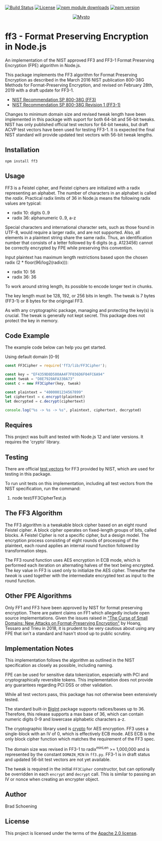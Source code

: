 [![Build Status](https://github.com/mysto/node-fpe/actions/workflows/build.yml/badge.svg)](https://github.com/mysto/node-fpe/actions)
[![License](https://img.shields.io/badge/License-Apache%202.0-blue.svg)](https://opensource.org/licenses/Apache-2.0)
[![npm module downloads](https://badgen.net/npm/dt/ff3)](https://www.npmjs.org/package/ff3)
[![npm version](https://badge.fury.io/js/ff3.svg)](https://badge.fury.io/js/ff3)

<p align="center">
  <a href="https://privacylogistics.com/">
    <img
      alt="Mysto"
      src="https://privacylogistics.com/Mysto-logo.jpg"
    />
  </a>
</p>

# ff3 - Format Preserving Encryption in Node.js

An implementation of the NIST approved FF3 and FF3-1 Format Preserving Encryption (FPE) algorithm in Node.js.

This package implements the FF3 algorithm for Format Preserving Encryption as described in the March 2016 NIST publication 800-38G Methods for Format-Preserving Encryption, and revised on February 28th, 2019 with a draft update for FF3-1.
* [NIST Recommendation SP 800-38G (FF3)](http://nvlpubs.nist.gov/nistpubs/SpecialPublications/NIST.SP.800-38G.pdf)
* [NIST Recommendation SP 800-38G Revision 1 (FF3-1)](https://nvlpubs.nist.gov/nistpubs/SpecialPublications/NIST.SP.800-38Gr1-draft.pdf)

Changes to minimum domain size and revised tweak length have been implemented in this package with
suport for both 64-bit and 56-bit tweaks. NIST has only published official test vectors for 64-bit tweaks,
but draft ACVP test vectors have been used for testing FF3-1. It is expected the final
NIST standard will provide updated test vectors with 56-bit tweak lengths.

## Installation

`npm install ff3`

## Usage

FF3 is a Feistel cipher, and Feistel ciphers are initialized with a radix representing an alphabet. The number of 
characters in an alphabet is called the _radix_.
Practical radix limits of 36 in Node.js means the following radix values are typical:
* radix 10: digits 0..9
* radix 36: alphanumeric 0..9, a-z

Special characters and international character sets, such as those found in UTF-8, would require a larger radix, and are not supported. 
Also, all elements in a plaintext string share the same radix. Thus, an identification number that consists of a letter followed 
by 6 digits (e.g. A123456) cannot be correctly encrypted by FPE while preserving this convention.

Input plaintext has maximum length restrictions based upon the chosen radix (2 * floor(96/log2(radix))):
* radix 10: 56
* radix 36: 36

To work around string length, its possible to encode longer text in chunks.

The key length must be 128, 192, or 256 bits in length. The tweak is 7 bytes (FF3-1) or 8 bytes for the origingal FF3.

As with any cryptographic package, managing and protecting the key(s) is crucial. The tweak is generally not kept secret.
This package does not protect the key in memory.

## Code Example

The example code below can help you get started.

Using default domain [0-9]

```js
const FF3Cipher = require('ff3/lib/FF3Cipher');

const key = "EF4359D8D580AA4F7F036D6F04FC6A94"
const tweak = "D8E7920AFA330A73"
const c = new FF3Cipher(key, tweak)

const plaintext = "4000001234567899"
let ciphertext = c.encrypt(plaintext)
let decrypted = c.decrypt(ciphertext)

console.log("%s -> %s -> %s", plaintext, ciphertext, decrypted)

```
## Requires

This project was built and tested with Node.js 12 and later versions.  It requires the 'crypto' library.

## Testing

There are official [test vectors](https://csrc.nist.gov/csrc/media/projects/cryptographic-standards-and-guidelines/documents/examples/ff3samples.pdf) for FF3 provided by NIST, which are used for testing in this package.

To run unit tests on this implementation, including all test vectors from the NIST specification, run the command:

  1. node test/FF3CipherTest.js

## The FF3 Algorithm

The FF3 algorithm is a tweakable block cipher based on an eight round Feistel cipher. A block cipher operates on fixed-length groups of bits, called blocks. A Feistel Cipher is not a specific cipher,
but a design model.  The encryption process consisting of eight rounds of 
processing of the plaintext, each round applies an internal round function followed by transformation steps.

The FF3 round function uses AES encryption in ECB mode, which is performed each iteration 
on alternating halves of the text being encrypted. The *key* value in FF3 is used only to initialize the AES cipher. Thereafter
the *tweak* is used together with the intermediate encrypted text as input to the round function.

## Other FPE Algorithms

Only FF1 and FF3 have been approved by NIST for format preserving encryption. There are patent claims on FF1 which allegedly include open source implementations. Given the issues raised in ["The Curse of Small Domains: New Attacks on Format-Preserving Encryption"](https://eprint.iacr.org/2018/556.pdf) by Hoang, Tessaro and Trieu in 2018, it is prudent to be very cautious about using any FPE that isn't a standard and hasn't stood up to public scrutiny.

## Implementation Notes

This implementation follows the algorithm as outlined in the NIST specification as closely as possible, including naming.

FPE can be used for sensitive data tokenization, especially with PCI and cryptographically reversible tokens. This implementation does not provide any guarantees regarding PCI DSS or other validation.

While all test vectors pass, this package has not otherwise been extensively tested.

The standard built-in [BigInt](https://developer.mozilla.org/en-US/docs/Web/JavaScript/Reference/Global_Objects/BigInt) package supports radices/bases up to 36. Therefore, this release supports a max base of 36, which can contain numeric digits 0-9 and lowercase alphabetic characters a-z.

The cryptographic library used is [crypto](https://nodejs.org/api/crypto.html) for AES encryption. FF3 uses a single-block with an IV of 0, which is effectively ECB mode. AES ECB is the only block cipher function which matches the requirement of the FF3 spec.

The domain size was revised in FF3-1 to radix<sup>minLen</sup> >= 1,000,000 and is represented by the constant `DOMAIN_MIN` in `ff3.py`. FF3-1 is in draft status and updated 56-bit test vectors are not yet available.

The tweak is required in the initial `FF3Cipher` constructor, but can optionally be overridden in each `encrypt` and `decrypt` call. This is similar to passing an IV or nonce when creating an encrypter object.

## Author

Brad Schoening

## License

This project is licensed under the terms of the [Apache 2.0 license](https://www.apache.org/licenses/LICENSE-2.0).
